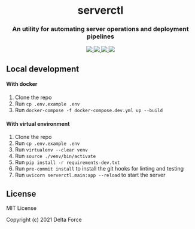 <h1 align="center">serverctl</h1>
<h3 align="center">An utility for automating server operations and deployment pipelines</h3>
<p align="center">
  <a href="https://github.com/delta/serverctl/actions/workflows/lint.yml">
      <img src="https://github.com/delta/serverctl/actions/workflows/lint.yml/badge.svg?branch=main"/>
  </a>
  <a href="https://github.com/delta/serverctl/actions/workflows/ci.yml">
      <img src="https://github.com/delta/serverctl/actions/workflows/ci.yml/badge.svg"/>
  </a>
  <a href="https://github.com/delta/serverctl/actions/workflows/docs.yml">
      <img src="https://github.com/delta/serverctl/actions/workflows/docs.yml/badge.svg"/>
  </a>
  <a href="https://codecov.io/gh/delta/serverctl">
      <img src="https://codecov.io/gh/delta/serverctl/branch/main/graph/badge.svg?token=DQuDX4BSjE"/>
  </a>
</p>

## Local development

#### With docker
1. Clone the repo
2. Run `cp .env.example .env`
3. Run `docker-compose -f docker-compose.dev.yml up --build`

#### With virtual environment
1. Clone the repo
2. Run `cp .env.example .env`
3. Run `virtualenv --clear venv`
4. Run `source ./venv/bin/activate`
5. Run `pip install -r requirements-dev.txt`
6. Run `pre-commit install` to install the git hooks for linting and testing
7. Run `uvicorn serverctl.main:app --reload` to start the server

## License

MIT License

Copyright (c) 2021 Delta Force
